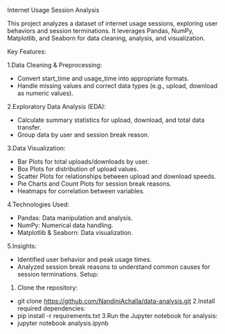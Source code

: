 Internet Usage Session Analysis

This project analyzes a dataset of internet usage sessions, exploring user behaviors and session terminations. It leverages Pandas, NumPy, Matplotlib, and Seaborn for data cleaning, analysis, and visualization.

Key Features:

1.Data Cleaning & Preprocessing:

* Convert start_time and usage_time into appropriate formats.
* Handle missing values and correct data types (e.g., upload, download as numeric values).

2.Exploratory Data Analysis (EDA):

* Calculate summary statistics for upload, download, and total data transfer.
* Group data by user and session break reason.

3.Data Visualization:

* Bar Plots for total uploads/downloads by user.
* Box Plots for distribution of upload values.
* Scatter Plots for relationships between upload and download speeds.
* Pie Charts and Count Plots for session break reasons.
* Heatmaps for correlation between variables.

4.Technologies Used:
* Pandas: Data manipulation and analysis.
* NumPy: Numerical data handling.
* Matplotlib & Seaborn: Data visualization.

5.Insights:
* Identified user behavior and peak usage times.
* Analyzed session break reasons to understand common causes for session terminations.
Setup:
1. Clone the repository:
* git clone https://github.com/NandiniAchalla/data-analysis.git
   2.Install required dependencies:
* pip install -r requirements.txt
   3.Run the Jupyter notebook for analysis:
* jupyter notebook analysis.ipynb
